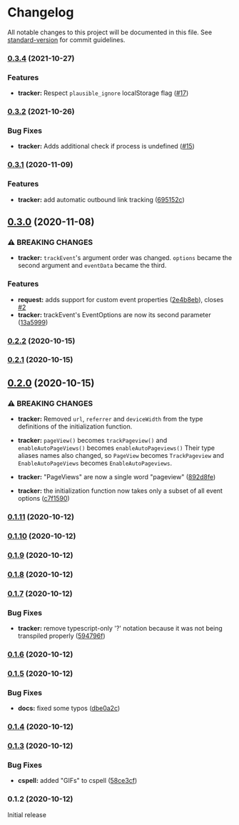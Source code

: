 # Changelog

All notable changes to this project will be documented in this file. See [standard-version](https://github.com/conventional-changelog/standard-version) for commit guidelines.

### [0.3.4](https://github.com/Maronato/plausible-tracker/compare/v0.3.1...v0.3.2) (2021-10-27)

### Features

* **tracker:** Respect `plausible_ignore` localStorage flag ([#17](https://github.com/plausible/plausible-tracker/pull/17))


### [0.3.2](https://github.com/Maronato/plausible-tracker/compare/v0.3.1...v0.3.2) (2021-10-26)


### Bug Fixes

* **tracker:** Adds additional check if process is undefined ([#15](https://github.com/plausible/plausible-tracker/pull/15))

### [0.3.1](https://github.com/Maronato/plausible-tracker/compare/v0.3.0...v0.3.1) (2020-11-09)


### Features

* **tracker:** add automatic outbound link tracking ([695152c](https://github.com/Maronato/plausible-tracker/commit/695152c70fcd3a5a2ed5f719ed5e4b104a4b37ec))

## [0.3.0](https://github.com/Maronato/plausible-tracker/compare/v0.2.2...v0.3.0) (2020-11-08)


### ⚠ BREAKING CHANGES

* **tracker:** `trackEvent`'s argument order was changed. `options` became the second argument and
`eventData` became the third.

### Features

* **request:** adds support for custom event properties ([2e4b8eb](https://github.com/Maronato/plausible-tracker/commit/2e4b8eb96aa2644caf4accd2148393c2552974fd)), closes [#2](https://github.com/Maronato/plausible-tracker/issues/2)
* **tracker:** trackEvent's EventOptions are now its second parameter ([13a5999](https://github.com/Maronato/plausible-tracker/commit/13a5999660935a3537fe1d2fb381d988777e812f))

### [0.2.2](https://github.com/Maronato/plausible-tracker/compare/v0.2.1...v0.2.2) (2020-10-15)

### [0.2.1](https://github.com/Maronato/plausible-tracker/compare/v0.2.0...v0.2.1) (2020-10-15)

## [0.2.0](https://github.com/Maronato/plausible-tracker/compare/v0.1.11...v0.2.0) (2020-10-15)


### ⚠ BREAKING CHANGES

* **tracker:** Removed `url`, `referrer` and `deviceWidth` from the type definitions of the
initialization function.
* **tracker:** `pageView()` becomes `trackPageview()` and `enableAutoPageViews()` becomes
`enableAutoPageviews()` Their type aliases names also changed, so `PageView` becomes `TrackPageview`
and `EnableAutoPageViews` becomes `EnableAutoPageviews`.

* **tracker:** "PageViews" are now a single word "pageview" ([892d8fe](https://github.com/Maronato/plausible-tracker/commit/892d8feb5941cc05c25f91b2e729e8676b9475c5))
* **tracker:** the initialization function now takes only a subset of all event options ([c7f1590](https://github.com/Maronato/plausible-tracker/commit/c7f1590101241961033000322c57e907dd55d51c))

### [0.1.11](https://github.com/Maronato/plausible-tracker/compare/v0.1.10...v0.1.11) (2020-10-12)

### [0.1.10](https://github.com/Maronato/plausible-tracker/compare/v0.1.9...v0.1.10) (2020-10-12)

### [0.1.9](https://github.com/Maronato/plausible-tracker/compare/v0.1.8...v0.1.9) (2020-10-12)

### [0.1.8](https://github.com/Maronato/plausible-tracker/compare/v0.1.7...v0.1.8) (2020-10-12)

### [0.1.7](https://github.com/Maronato/plausible-tracker/compare/v0.1.6...v0.1.7) (2020-10-12)


### Bug Fixes

* **tracker:** remove typescript-only '?' notation because it was not being transpiled properly ([594796f](https://github.com/Maronato/plausible-tracker/commit/594796fb0a4109e5494c2ae91cd875f06202c36b))

### [0.1.6](https://github.com/Maronato/plausible-tracker/compare/v0.1.5...v0.1.6) (2020-10-12)

### [0.1.5](https://github.com/Maronato/plausible-tracker/compare/v0.1.4...v0.1.5) (2020-10-12)


### Bug Fixes

* **docs:** fixed some typos ([dbe0a2c](https://github.com/Maronato/plausible-tracker/commit/dbe0a2cea15dbd87fd13f76ac51a2ede25c632ad))

### [0.1.4](https://github.com/Maronato/plausible-tracker/compare/v0.1.3...v0.1.4) (2020-10-12)

### [0.1.3](https://github.com/Maronato/plausible-tracker/compare/v0.1.2...v0.1.3) (2020-10-12)


### Bug Fixes

* **cspell:** added "GIFs" to cspell ([58ce3cf](https://github.com/Maronato/plausible-tracker/commit/58ce3cf88951bb778056b8c0b2d2840b0ead5610))

### 0.1.2 (2020-10-12)
Initial release
